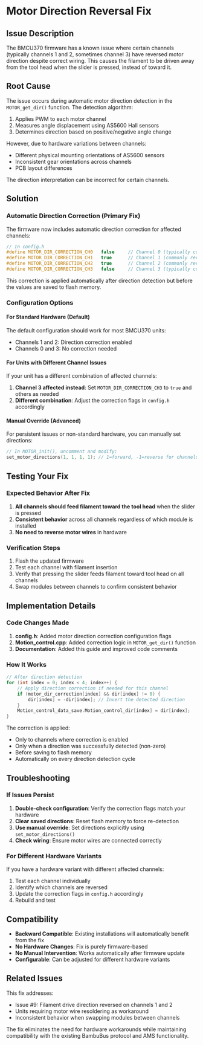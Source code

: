 # Motor Direction Reversal Fix

## Issue Description

The BMCU370 firmware has a known issue where certain channels (typically channels 1 and 2, sometimes channel 3) have reversed motor direction despite correct wiring. This causes the filament to be driven away from the tool head when the slider is pressed, instead of toward it.

## Root Cause

The issue occurs during automatic motor direction detection in the `MOTOR_get_dir()` function. The detection algorithm:

1. Applies PWM to each motor channel
2. Measures angle displacement using AS5600 Hall sensors
3. Determines direction based on positive/negative angle change

However, due to hardware variations between channels:
- Different physical mounting orientations of AS5600 sensors
- Inconsistent gear orientations across channels  
- PCB layout differences

The direction interpretation can be incorrect for certain channels.

## Solution

### Automatic Direction Correction (Primary Fix)

The firmware now includes automatic direction correction for affected channels:

```c
// In config.h
#define MOTOR_DIR_CORRECTION_CH0   false     // Channel 0 (typically correct)
#define MOTOR_DIR_CORRECTION_CH1   true      // Channel 1 (commonly reversed)
#define MOTOR_DIR_CORRECTION_CH2   true      // Channel 2 (commonly reversed)  
#define MOTOR_DIR_CORRECTION_CH3   false     // Channel 3 (typically correct)
```

This correction is applied automatically after direction detection but before the values are saved to flash memory.

### Configuration Options

#### For Standard Hardware (Default)
The default configuration should work for most BMCU370 units:
- Channels 1 and 2: Direction correction enabled
- Channels 0 and 3: No correction needed

#### For Units with Different Channel Issues
If your unit has a different combination of affected channels:

1. **Channel 3 affected instead**: Set `MOTOR_DIR_CORRECTION_CH3` to `true` and others as needed
2. **Different combination**: Adjust the correction flags in `config.h` accordingly

#### Manual Override (Advanced)
For persistent issues or non-standard hardware, you can manually set directions:

```c
// In MOTOR_init(), uncomment and modify:
set_motor_directions(1, 1, 1, 1); // 1=forward, -1=reverse for channels 0,1,2,3
```

## Testing Your Fix

### Expected Behavior After Fix
1. **All channels should feed filament toward the tool head** when the slider is pressed
2. **Consistent behavior** across all channels regardless of which module is installed
3. **No need to reverse motor wires** in hardware

### Verification Steps
1. Flash the updated firmware
2. Test each channel with filament insertion
3. Verify that pressing the slider feeds filament toward tool head on all channels
4. Swap modules between channels to confirm consistent behavior

## Implementation Details

### Code Changes Made

1. **config.h**: Added motor direction correction configuration flags
2. **Motion_control.cpp**: Added correction logic in `MOTOR_get_dir()` function
3. **Documentation**: Added this guide and improved code comments

### How It Works

```c
// After direction detection
for (int index = 0; index < 4; index++) {
    // Apply direction correction if needed for this channel
    if (motor_dir_correction[index] && dir[index] != 0) {
        dir[index] = -dir[index]; // Invert the detected direction
    }
    Motion_control_data_save.Motion_control_dir[index] = dir[index];
}
```

The correction is applied:
- Only to channels where correction is enabled
- Only when a direction was successfully detected (non-zero)
- Before saving to flash memory
- Automatically on every direction detection cycle

## Troubleshooting

### If Issues Persist
1. **Double-check configuration**: Verify the correction flags match your hardware
2. **Clear saved directions**: Reset flash memory to force re-detection
3. **Use manual override**: Set directions explicitly using `set_motor_directions()`
4. **Check wiring**: Ensure motor wires are connected correctly

### For Different Hardware Variants
If you have a hardware variant with different affected channels:
1. Test each channel individually
2. Identify which channels are reversed
3. Update the correction flags in `config.h` accordingly
4. Rebuild and test

## Compatibility

- **Backward Compatible**: Existing installations will automatically benefit from the fix
- **No Hardware Changes**: Fix is purely firmware-based
- **No Manual Intervention**: Works automatically after firmware update
- **Configurable**: Can be adjusted for different hardware variants

## Related Issues

This fix addresses:
- Issue #9: Filament drive direction reversed on channels 1 and 2
- Units requiring motor wire resoldering as workaround
- Inconsistent behavior when swapping modules between channels

The fix eliminates the need for hardware workarounds while maintaining compatibility with the existing BambuBus protocol and AMS functionality.